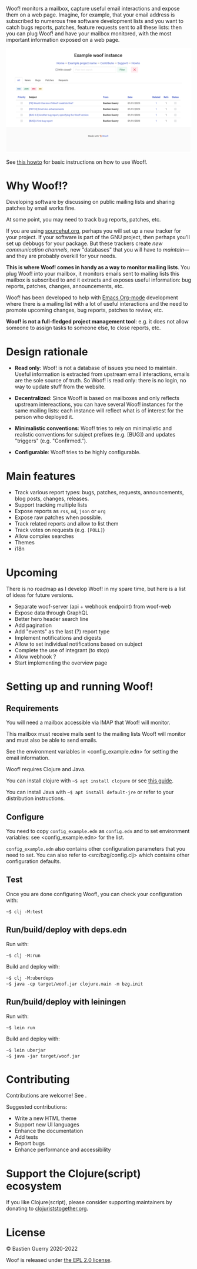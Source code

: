 Woof! monitors a mailbox, capture useful email interactions and expose
them on a web page.  Imagine, for example, that your email address is
subscribed to numerous free software development lists and you want to
catch bugs reports, patches, feature requests sent to all these lists:
then you can plug Woof! and have your mailbox monitored, with the most
important information exposed on a web page.

![img](woof.png)

See [this howto](resources/md/howto.md) for basic instructions on how to use Woof!.


# Why Woof!?

Developing software by discussing on public mailing lists and sharing
patches by email works fine.

At some point, you may need to track bug reports, patches, etc.

If you are using [sourcehut.org](https://sourcehut.org/), perhaps you will set up a new tracker
for your project.  If your software is part of the GNU project, then
perhaps you'll set up debbugs for your package.  But these trackers
create *new communication channels*, new "databases" that you will have
to *maintain*&#x2014;and they are probably overkill for your needs.

**This is where Woof! comes in handy as a way to monitor mailing lists**.
You plug Woof! into your mailbox, it monitors emails sent to mailing
lists this mailbox is subscribed to and it extracts and exposes useful
information: bug reports, patches, changes, announcements, etc.

Woof! has been developed to help with [Emacs Org-mode](https://orgmode.org/) development where
there is a mailing list with a lot of useful interactions and the need
to promote upcoming changes, bug reports, patches to review, etc.

**Woof! is not a full-fledged project management tool**: e.g. it does not
allow someone to assign tasks to someone else, to close reports, etc.


# Design rationale

-   **Read only**: Woof! is not a database of issues you need to maintain.
    Useful information is extracted from upstream email interactions,
    emails are the sole source of truth.  So Woof! is read only: there
    is no login, no way to update stuff from the website.

-   **Decentralized**: Since Woof! is based on mailboxes and only reflects
    upstream intereactions, you can have several Woof! instances for the
    same mailing lists: each instance will reflect what is of interest
    for the person who deployed it.

-   **Minimalistic conventions**: Woof! tries to rely on minimalistic and
    realistic conventions for subject prefixes (e.g. [BUG]) and updates
    "triggers" (e.g. "Confirmed.").

-   **Configurable**: Woof! tries to be highly configurable.


# Main features

-   Track various report types: bugs, patches, requests, announcements,
    blog posts, changes, releases.
-   Support tracking multiple lists
-   Expose reports as `rss`, `md`, `json` or `org`
-   Expose raw patches when possible.
-   Track related reports and allow to list them
-   Track votes on requests (e.g. `[POLL]`)
-   Allow complex searches
-   Themes
-   i18n


# Upcoming

There is no roadmap as I develop Woof! in my spare time, but here is a
list of ideas for future versions.

-   Separate woof-server (api + webhook endpoint) from woof-web
-   Expose data through GraphQL
-   Better hero header search line
-   Add pagination
-   Add "events" as the last (?) report type
-   Implement notifications and digests
-   Allow to set individual notifications based on subject
-   Complete the use of integrant (to stop)
-   Allow webhook ?
-   Start implementing the overview page


# Setting up and running Woof!


## Requirements

You will need a mailbox accessible via IMAP that Woof! will monitor.

This mailbox must receive mails sent to the mailing lists Woof! will
monitor and must also be able to send emails.

See the environment variables in <config_example.edn> for setting
the email information.

Woof! requires Clojure and Java.

You can install clojure with `~$ apt install clojure` or see [this guide](https://clojure.org/guides/getting_started).

You can install Java with `~$ apt install default-jre` or refer to your
distribution instructions.


## Configure

You need to copy `config_example.edn` as `config.edn` and to set
environment variables: see <config_example.edn> for the list.

`config_example.edn` also contains other configuration parameters that
you need to set.  You can also refer to <src/bzg/config.clj> which
contains other configuration defaults.


## Test

Once you are done configuring Woof!, you can check your configuration
with:

    ~$ clj -M:test


## Run/build/deploy with deps.edn

Run with:

    ~$ clj -M:run

Build and deploy with:

    ~$ clj -M:uberdeps
    ~$ java -cp target/woof.jar clojure.main -m bzg.init


## Run/build/deploy with leiningen

Run with:

    ~$ lein run

Build and deploy with:

    ~$ lein uberjar
    ~$ java -jar target/woof.jar


# Contributing

Contributions are welcome!  See .

Suggested contributions:

-   Write a new HTML theme
-   Support new UI languages
-   Enhance the documentation
-   Add tests
-   Report bugs
-   Enhance performance and accessibility


# Support the Clojure(script) ecosystem

If you like Clojure(script), please consider supporting maintainers by
donating to [clojuriststogether.org](https://www.clojuriststogether.org).


# License

© Bastien Guerry 2020-2022

Woof is released under [the EPL 2.0 license](LICENSES/EPL-2.0.txt).

